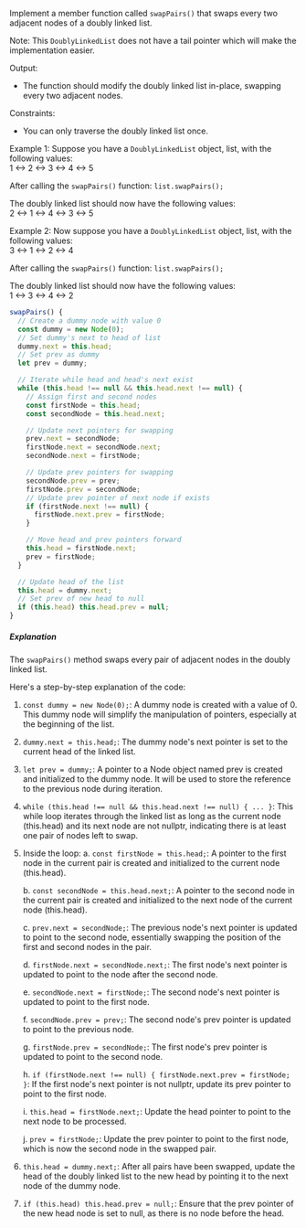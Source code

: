 Implement a member function called `swapPairs()` that swaps every two adjacent nodes of a doubly linked list.  
  
Note: This `DoublyLinkedList` does not have a tail pointer which will make the implementation easier.

Output:
- The function should modify the doubly linked list in-place, swapping every two adjacent nodes.
    
Constraints:
- You can only traverse the doubly linked list once.
    
Example 1:
Suppose you have a `DoublyLinkedList` object, list, with the following values:  
1 <-> 2 <-> 3 <-> 4 <-> 5  

After calling the `swapPairs()` function:
`list.swapPairs();`

The doubly linked list should now have the following values:  
2 <-> 1 <-> 4 <-> 3 <-> 5


Example 2:
Now suppose you have a `DoublyLinkedList` object, list, with the following values:  
3 <-> 1 <-> 2 <-> 4  

After calling the `swapPairs()` function:
`list.swapPairs();`

The doubly linked list should now have the following values:  
1 <-> 3 <-> 4 <-> 2

```js
swapPairs() {
  // Create a dummy node with value 0
  const dummy = new Node(0);
  // Set dummy's next to head of list
  dummy.next = this.head;
  // Set prev as dummy
  let prev = dummy;

  // Iterate while head and head's next exist
  while (this.head !== null && this.head.next !== null) {
    // Assign first and second nodes
    const firstNode = this.head;
    const secondNode = this.head.next;

    // Update next pointers for swapping
    prev.next = secondNode;
    firstNode.next = secondNode.next;
    secondNode.next = firstNode;

    // Update prev pointers for swapping
    secondNode.prev = prev;
    firstNode.prev = secondNode;
    // Update prev pointer of next node if exists
    if (firstNode.next !== null) {
      firstNode.next.prev = firstNode;
    }

    // Move head and prev pointers forward
    this.head = firstNode.next;
    prev = firstNode;
  }

  // Update head of the list
  this.head = dummy.next;
  // Set prev of new head to null
  if (this.head) this.head.prev = null;
}
```
##### Explanation

The `swapPairs()` method swaps every pair of adjacent nodes in the doubly linked list.  
  
Here's a step-by-step explanation of the code:

1. `const dummy = new Node(0);`: A dummy node is created with a value of 0. This dummy node will simplify the manipulation of pointers, especially at the beginning of the list.
    
2. `dummy.next = this.head;`: The dummy node's next pointer is set to the current head of the linked list.
    
3. `let prev = dummy;`: A pointer to a Node object named prev is created and initialized to the dummy node. It will be used to store the reference to the previous node during iteration.
    
4. `while (this.head !== null && this.head.next !== null) { ... }`: This while loop iterates through the linked list as long as the current node (this.head) and its next node are not nullptr, indicating there is at least one pair of nodes left to swap.
    
5. Inside the loop:
    a. `const firstNode = this.head;`: A pointer to the first node in the current pair is created and initialized to the current node (this.head).
    
    b. `const secondNode = this.head.next;`: A pointer to the second node in the current pair is created and initialized to the next node of the current node (this.head).
    
    c. `prev.next = secondNode;`: The previous node's next pointer is updated to point to the second node, essentially swapping the position of the first and second nodes in the pair.
    
    d. `firstNode.next = secondNode.next;`: The first node's next pointer is updated to point to the node after the second node.
    
    e. `secondNode.next = firstNode;`: The second node's next pointer is updated to point to the first node.
    
    f. `secondNode.prev = prev;`: The second node's prev pointer is updated to point to the previous node.
    
    g. `firstNode.prev = secondNode;`: The first node's prev pointer is updated to point to the second node.
    
    h. `if (firstNode.next !== null) { firstNode.next.prev = firstNode; }`: If the first node's next pointer is not nullptr, update its prev pointer to point to the first node.
    
    i. `this.head = firstNode.next;`: Update the head pointer to point to the next node to be processed.
    
    j. `prev = firstNode;`: Update the prev pointer to point to the first node, which is now the second node in the swapped pair.
    
6. `this.head = dummy.next;`: After all pairs have been swapped, update the head of the doubly linked list to the new head by pointing it to the next node of the dummy node.
    
7. `if (this.head) this.head.prev = null;`: Ensure that the prev pointer of the new head node is set to null, as there is no node before the head.
